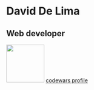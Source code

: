# David De Lima

## Web developer

<img src=https://miro.medium.com/max/1760/1*0pLbHKAulWnsx4U2MQyn2w.png width=100 /> [codewars profile](https://www.codewars.com/users/buba71)
